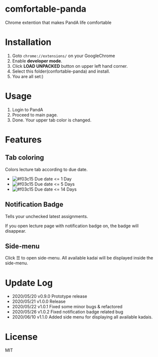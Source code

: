 # comfortable-panda
Chrome extention that makes PandA life comfortable

# Installation
1. Goto `chrome://extensions/` on your GoogleChrome
1. Enable **developer mode**.
1. Click **LOAD UNPACKED** button on upper left hand corner.
1. Select this folder(confortable-panda) and install.
1. You are all set:)

# Usage
1. Login to PandA
1. Proceed to main page.
1. Done. Your upper tab color is changed.

# Features
## Tab coloring
Colors lecture tab according to due date.
- ![#f03c15](https://via.placeholder.com/15/e85555/000000?text=+) 
Due date <= 1 Day
- ![#f03c15](https://via.placeholder.com/15/d7aa57/000000?text=+) 
Due date <= 5 Days
- ![#f03c15](https://via.placeholder.com/15/62b665/000000?text=+) 
Due date <= 14 Days

## Notification Badge
Tells your unchecked latest assignments.

If you open lecture page with notification badge on, the badge will disappear.

## Side-menu
Click ☰ to open side-menu.
All available kadai will be displayed inside the side-menu.


# Update Log
- 2020/05/20 v0.9.0 Prototype release
- 2020/05/21 v1.0.0 Release
- 2020/05/22 v1.0.1 Fixed some minor bugs & refactored
- 2020/05/26 v1.0.2 Fixed notification badge related bug
- 2020/06/10 v1.1.0 Added side menu for displaying all available kadais.

# License
MIT
